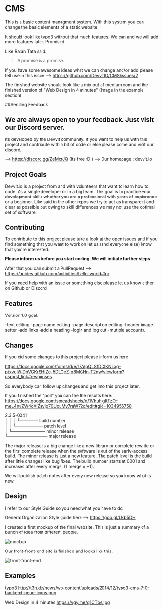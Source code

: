 # CMS

This is a basic content managment system.
With this system you can change the basic elements of a static website

It should look like typo3 without that much features. We can and we will add more features later.
Promised.

Like Ratan Tata said:
>A promise is a promise.

If you have some awesome ideas what we can change and/or add please tell use in this issue
--> https://github.com/DevvitIO/CMS/issues/2

The finished website should look like a mix out of medium.com and the finished version of "Web Design in 4 minutes" (Image in the example section)

##Sending Feedback

We are always open to your feedback.
Just visit our Discord server.
---------

Its developed by the Devvit community. 
If you want to help us with this project and contribute with a bit of code or else please come and visit our discord.

--> https://discord.gg/ZeMcrJQ (its free :D )
--> Our homepage : devvit.io

## Project Goals

Devvit.io is a project from and with volunteers that want to learn how to code. As a single developer or in a big team. The goal is to practice your development skills whether you are a professional with years of expierence or a beginner. Like said in the other repos 
we try to act as transparent and clear as possible but owing to skill differences we may not use the optimal set of software.

## Contributing

To contribute to this project please take a look at the open issues and if you find something that you want to work on let us (and everyone else) know that you're interested.

**Please inform us before you start coding. We will initiate further steps.**

After that you can submit a PullRequest 
--> https://guides.github.com/activities/hello-world/#pr

If you need help with an issue or something else please let us know either on Github or Discord

## Features

Version 1.0 goal:

-text editing
-page name editing
-page description editing
-header image setter
-add links
-add a heading
-login and log out
-mutiple accounts.


## Changes

If you did some changes to this project please inform us here

https://docs.google.com/forms/d/e/1FAIpQLSfDCIKNLxg-ptxvujWiDnVGKrSHIZc-5DLGeZ-q8MGHn-T2nw/viewform?usp=sf_link#responses

So everybody can follow up changes and get into this project later.

If you finished the "poll" you can the the results here:
https://docs.google.com/spreadsheets/d/1VhuhjgItTzO-meL4nuZW4cXlZavjo70UouMy7raW72c/edit#gid=1034956758


2.3.5-0041<br />
│ │ │  └────── build number<br />
│ │ └───────── patch level<br />
│ └─────────── minor release<br />
└───────────── major release<br />

The major release is a big change like a new library or complete rewrite or the first complete release when the software is
out of the early-access build.
The minor release is just a new feature.
The patch level is the build after little changes like bug fixes.
The build number starts at 0001 and increases after every merge. (1 merge = +1).

We will publish patch notes after every new release so you know what is new.


## Design

I refer to our Style Guide so you need what you have to do:

General Organization Style guide here --> https://goo.gl/Ukb5DH

I created a first mockup of the final website.
This is just a summary of a bunch of idea from different people.

![mockup](https://vgy.me/XpvqPJ.png)

Our front-front-end site is finished and looks like this:

![front-front-end](https://i.imgur.com/oNPOGW6.png)




## Examples

typo3
http://t3n.de/news/wp-content/uploads/2014/12/typo3-cms-7-0-backend-neue-icons.png 

Web Design in 4 minutes
https://vgy.me/q1CTbe.jpg







